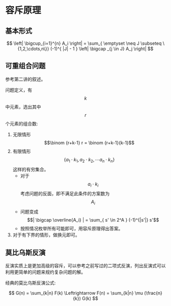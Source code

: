 # 容斥原理

##  基本形式

$$
\left| \bigcup_{i=1}^{n} A_i \right| = \sum_{ \emptyset \neq J \subseteq \{1,2,\cdots,n\}} (-1)^{ |J| - 1 } \left| \bigcap _{j \in J} A_j \right|
$$

## 可重组合问题

参考第二讲的叙述。

问题定义，有$$k$$中元素，选出其中$$r$$个元素的组合数:

1. 无限情形 $$\binom {r+k-1} r = \binom {r+k-1}{k-1}$$
2. 有限情形 $$\{a_1 \cdot k_1, a_2 \cdot k_2 , \cdots a_n \cdot k_n\}$$这样的有穷集合。
   - 对于$$a_i \cdot k_i$$ 考虑问题的反面，即不满足此条件的方案数为$$A_i$$
   - 问题变成 $$| \bigcap \overline{A_i}  | = \sum_{  s' \in 2^A } (-1)^{|s'|} s'$$ 
   - 按照情况枚举所有可能即可，用容斥原理得出答案。
3. 对于有下界的情形，做换元即可。

## 莫比乌斯反演

反演实质上是更加高级的容斥，可以参考之前写过的二项式反演，列出反演式可以利用更简单的问题来规约复杂问题的解。

经典的莫比乌斯反演公式:

$$
G(n) = \sum_{k|n} F(k) \Leftrightarrow F(n) = \sum_{k|n} \mu (\frac{n}{k}) G(k)
$$

